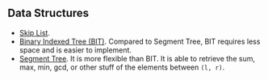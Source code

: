 
## Data Structures
* [Skip List](https://en.wikipedia.org/wiki/Skip_list).
* [Binary Indexed Tree (BIT)](https://medium.com/@adityakumar_98609/fenwick-tree-binary-index-tree-aca7824d9c2a). Compared to Segment Tree, BIT requires less space and is easier to implement.
* [Segment Tree](https://www.geeksforgeeks.org/segment-tree-set-1-sum-of-given-range/).  It is more flexible than BIT. It is able to retrieve the sum, max, min, gcd, or other stuff of the elements between `(l, r)`.
